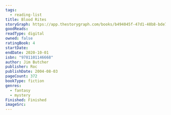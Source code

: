```yaml
---
tags:
  - reading-list
title: Blood Rites
storyGraph: https://app.thestorygraph.com/books/b494045f-47d1-48b8-bde7-70b739313bff
goodReads:
readType: digital
owned: false
ratingBook: 4
startDate:
endDate: 2020-10-01
isbn: "9781101146668"
author: Jim Butcher
publisher: Roc
publishDate: 2004-08-03
pageCount: 372
bookType: fiction
genres:
  - fantasy
  - mystery
Finished: Finished
imageSrc:
---
```

